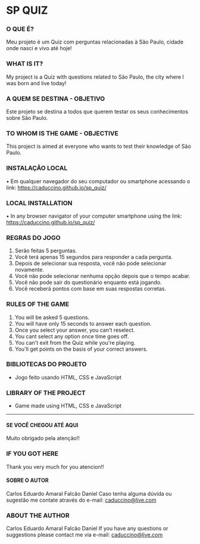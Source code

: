 # SP QUIZ

### O QUE É?
Meu projeto é um Quiz com perguntas relacionadas à São Paulo, cidade onde nasci e vivo até hoje!

### WHAT IS IT?
My project is a Quiz with questions related to São Paulo, the city where I was born and live today!

### A QUEM SE DESTINA - OBJETIVO 
Este projeto se destina a todos que querem testar os seus conhecimentos sobre São Paulo.

### TO WHOM IS THE GAME - OBJECTIVE
This project is aimed at everyone who wants to test their knowledge of São Paulo.

### INSTALAÇÃO LOCAL

• Em qualquer navegador do seu computador ou smartphone acessando o link: https://caduccino.github.io/sp_quiz/

### LOCAL INSTALLATION
• In any browser navigator of your computer smartphone using the link: https://caduccino.github.io/sp_quiz/

### REGRAS DO JOGO
1. Serão feitas 5 perguntas.
2. Você terá apenas 15 segundos para responder a cada pergunta.
3. Depois de selecionar sua resposta, você não pode selecionar novamente.
4. Você não pode selecionar nenhuma opção depois que o tempo acabar.
5. Você não pode sair do questionário enquanto está jogando.
6. Você receberá pontos com base em suas respostas corretas.

### RULES OF THE GAME
1. You will be asked 5 questions.
2. You will have only 15 seconds to answer each question.
3. Once you select your answer, you can't reselect.
4. You cant select any option once time goes off.
5. You can't exit from the Quiz while you're playing.
6. You'll get points on the basis of your correct answers.

### BIBLIOTECAS DO PROJETO

* Jogo feito usando HTML, CSS e JavaScript

### LIBRARY OF THE PROJECT
* Game made using HTML, CSS e JavaScript

----------------------------

#### SE VOCÊ CHEGOU ATÉ AQUI
Muito obrigado pela atenção!!

### IF YOU GOT HERE
Thank you very much for you atencion!! 

#### SOBRE O AUTOR
Carlos Eduardo Amaral Falcão Daniel
Caso tenha alguma dúvida ou sugestão me contate através do e-mail: caduccino@live.com

### ABOUT THE AUTHOR
Carlos Eduardo Amaral Falcão Daniel
If you have any questions or suggestions please contact me via e-mail: caduccino@live.com